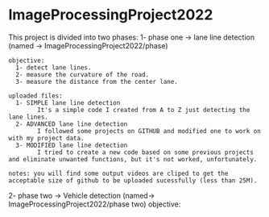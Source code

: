 # ImageProcessingProject2022

This project is divided into two phases:
1- phase one -> lane line detection (named -> ImageProcessingProject2022/phase)
    
    objective:
      1- detect lane lines.
      2- measure the curvature of the road.
      3- measure the distance from the center lane.
      
    uploaded files:
      1- SIMPLE lane line detection
            It's a simple code I created from A to Z just detecting the lane lines.
      2- ADVANCED lane line detection
            I followed some projects on GITHUB and modified one to work on with my project data.
      3- MODIFIED lane line detection
            I tried to create a new code based on some previous projects and eliminate unwanted functions, but it's not worked, unfortunately.
	
    notes: you will find some output videos are cliped to get the acceptable size of github to be uploaded sucessfully (less than 25M).

2- phase two -> Vehicle detection (named-> ImageProcessingProject2022/phase two)
	objective:
	
